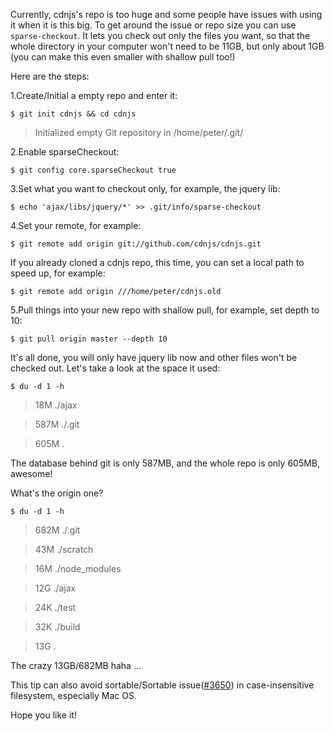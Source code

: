 Currently, cdnjs's repo is too huge and some people have issues with using it when it is this big. To get around the issue or repo size you can use `sparse-checkout`. It lets you check out only the files you want, so that the whole directory in your computer won't need to be 11GB, but only about 1GB (you can make this even smaller with shallow pull too!)

Here are the steps:

1.Create/Initial a empty repo and enter it:

`$ git init cdnjs && cd cdnjs`

> Initialized empty Git repository in /home/peter/.git/

2.Enable sparseCheckout:

`$ git config core.sparseCheckout true`

3.Set what you want to checkout only, for example, the jquery lib:

`$ echo 'ajax/libs/jquery/*' >> .git/info/sparse-checkout`

4.Set your remote, for example:

`$ git remote add origin git://github.com/cdnjs/cdnjs.git`

If you already cloned a cdnjs repo, this time, you can set a local path to speed up, for example:

`$ git remote add origin ///home/peter/cdnjs.old`

5.Pull things into your new repo with shallow pull, for example, set depth to 10:

`$ git pull origin master --depth 10`

It's all done, you will only have jquery lib now and other files won't be checked out. Let's take a look at the space it used:

`$ du -d 1 -h`
> 18M     ./ajax

> 587M    ./.git

> 605M    .


The database behind git is only 587MB, and the whole repo is only 605MB, awesome!

What's the origin one?

`$ du -d 1 -h`

> 682M    ./.git

> 43M     ./scratch

> 16M     ./node_modules

> 12G     ./ajax

> 24K     ./test

> 32K     ./build

> 13G     .

The crazy 13GB/682MB haha ...

This tip can also avoid sortable/Sortable issue([#3650](https://github.com/cdnjs/cdnjs/issues/3650)) in case-insensitive filesystem, especially Mac OS.

Hope you like it!
